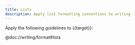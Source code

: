 ```yaml
---
title: Lists
description: Apply list formatting conventions to writing
---
```


Apply the following guidelines to {{target}}:

@doc://writing/format#lists
